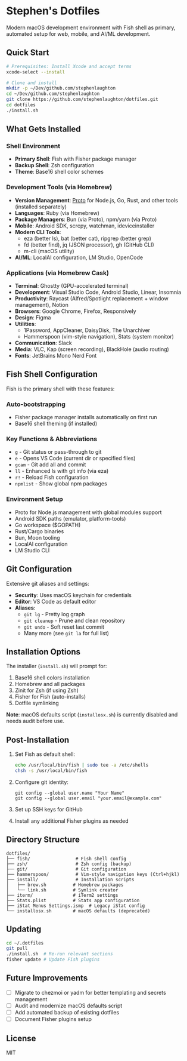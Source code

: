# Stephen's Dotfiles

Modern macOS development environment with Fish shell as primary, automated setup for web, mobile, and AI/ML development.

## Quick Start

```bash
# Prerequisites: Install Xcode and accept terms
xcode-select --install

# Clone and install
mkdir -p ~/Dev/github.com/stephenlaughton
cd ~/Dev/github.com/stephenlaughton
git clone https://github.com/stephenlaughton/dotfiles.git
cd dotfiles
./install.sh
```

## What Gets Installed

### Shell Environment
- **Primary Shell**: Fish with Fisher package manager
- **Backup Shell**: Zsh configuration
- **Theme**: Base16 shell color schemes

### Development Tools (via Homebrew)
- **Version Management**: [Proto](https://moonrepo.dev/proto) for Node.js, Go, Rust, and other tools (installed separately)
- **Languages**: Ruby (via Homebrew)
- **Package Managers**: Bun (via Proto), npm/yarn (via Proto)
- **Mobile**: Android SDK, scrcpy, watchman, ideviceinstaller
- **Modern CLI Tools**:
  - eza (better ls), bat (better cat), ripgrep (better grep)
  - fd (better find), jq (JSON processor), gh (GitHub CLI)
  - m-cli (macOS utility)
- **AI/ML**: LocalAI configuration, LM Studio, OpenCode

### Applications (via Homebrew Cask)
- **Terminal**: Ghostty (GPU-accelerated terminal)
- **Development**: Visual Studio Code, Android Studio, Linear, Insomnia
- **Productivity**: Raycast (Alfred/Spotlight replacement + window management), Notion
- **Browsers**: Google Chrome, Firefox, Responsively
- **Design**: Figma
- **Utilities**:
  - 1Password, AppCleaner, DaisyDisk, The Unarchiver
  - Hammerspoon (vim-style navigation), Stats (system monitor)
- **Communication**: Slack
- **Media**: VLC, Kap (screen recording), BlackHole (audio routing)
- **Fonts**: JetBrains Mono Nerd Font

## Fish Shell Configuration

Fish is the primary shell with these features:

### Auto-bootstrapping
- Fisher package manager installs automatically on first run
- Base16 shell theming (if installed)

### Key Functions & Abbreviations
- `g` - Git status or pass-through to git
- `e` - Opens VS Code (current dir or specified files)
- `gcam` - Git add all and commit
- `ll` - Enhanced ls with git info (via eza)
- `r!` - Reload Fish configuration
- `npmlist` - Show global npm packages

### Environment Setup
- Proto for Node.js management with global modules support
- Android SDK paths (emulator, platform-tools)
- Go workspace ($GOPATH)
- Rust/Cargo binaries
- Bun, Moon tooling
- LocalAI configuration
- LM Studio CLI

## Git Configuration

Extensive git aliases and settings:
- **Security**: Uses macOS keychain for credentials
- **Editor**: VS Code as default editor
- **Aliases**:
  - `git lg` - Pretty log graph
  - `git cleanup` - Prune and clean repository
  - `git undo` - Soft reset last commit
  - Many more (see `git la` for full list)

## Installation Options

The installer (`install.sh`) will prompt for:
1. Base16 shell colors installation
2. Homebrew and all packages
3. Zinit for Zsh (if using Zsh)
4. Fisher for Fish (auto-installs)
5. Dotfile symlinking

**Note**: macOS defaults script (`installosx.sh`) is currently disabled and needs audit before use.

## Post-Installation

1. Set Fish as default shell:
   ```bash
   echo /usr/local/bin/fish | sudo tee -a /etc/shells
   chsh -s /usr/local/bin/fish
   ```

2. Configure git identity:
   ```fish
   git config --global user.name "Your Name"
   git config --global user.email "your.email@example.com"
   ```

3. Set up SSH keys for GitHub

4. Install any additional Fisher plugins as needed

## Directory Structure

```
dotfiles/
├── fish/                 # Fish shell config
├── zsh/                  # Zsh config (backup)
├── git/                  # Git configuration
├── hammerspoon/          # Vim-style navigation keys (Ctrl+hjkl)
├── install/              # Installation scripts
│   ├── brew.sh          # Homebrew packages
│   └── link.sh          # Symlink creator
├── iterm/               # iTerm2 settings
├── Stats.plist          # Stats app configuration
├── iStat Menus Settings.ismp  # Legacy iStat config
└── installosx.sh        # macOS defaults (deprecated)
```

## Updating

```bash
cd ~/.dotfiles
git pull
./install.sh  # Re-run relevant sections
fisher update # Update Fish plugins
```

## Future Improvements

- [ ] Migrate to chezmoi or yadm for better templating and secrets management
- [ ] Audit and modernize macOS defaults script
- [ ] Add automated backup of existing dotfiles
- [ ] Document Fisher plugins setup

## License

MIT